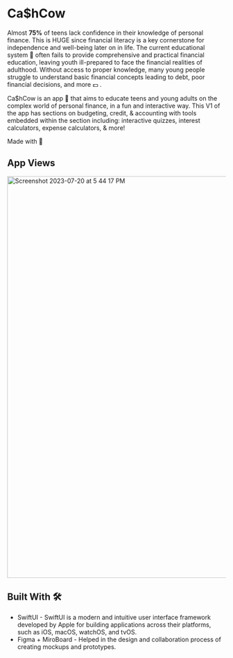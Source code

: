 # Ca$hCow

Almost **75%** of teens lack confidence in their knowledge of personal finance. This is HUGE since financial literacy is a key cornerstone for independence and well-being later on in life. The current educational system 🏫 often fails to provide comprehensive and practical financial education, leaving youth ill-prepared to face the financial realities of adulthood. Without access to proper knowledge, many young people struggle to understand basic financial concepts leading to debt, poor financial decisions, and more 💵 .

Ca$hCow is an app 📱 that aims to educate teens and young adults on the complex world of personal finance, in a fun and interactive way. This V1 of the app has sections on budgeting, credit, & accounting with tools embedded within the section including: interactive quizzes, interest calculators, expense calculators, & more!

Made with 🤍 

## App Views
<img width="925" alt="Screenshot 2023-07-20 at 5 44 17 PM" src="https://github.com/Anushka-Punukollu/CashCow/assets/121831894/80cb1f6d-d115-4cf0-8a39-8553121342b5">


## Built With 🛠
* SwiftUI - SwiftUI is a modern and intuitive user interface framework developed by Apple for building applications across their platforms, such as iOS, macOS, watchOS, and tvOS. 
* Figma + MiroBoard - Helped in the design and collaboration process of creating mockups and prototypes.
